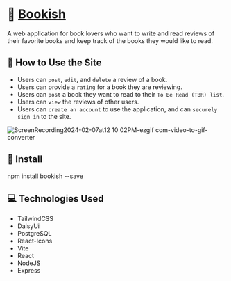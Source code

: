 # :open_book: [Bookish](http://eb-bookish-dev.us-west-2.elasticbeanstalk.com/)

A web application for book lovers who want to write and read reviews of their favorite books and keep track of the books they would like to read.

## :memo: How to Use the Site

- Users can `post`, `edit`, and `delete` a review of a book.
- Users can provide a `rating` for a book they are reviewing.
- Users can `post` a book they want to read to their `To Be Read (TBR) list`.
- Users can `view` the reviews of other users.
- Users can `create an account` to use the application, and can `securely sign in` to the site.

![ScreenRecording2024-02-07at12 10 02PM-ezgif com-video-to-gif-converter](https://github.com/tiffanydbrown/Bookish/assets/139157669/06225981-3420-4b2c-bc2a-cf784177d676)

## :floppy_disk: Install

npm install bookish --save

## :computer: Technologies Used

- TailwindCSS
- DaisyUi
- PostgreSQL
- React-Icons
- Vite
- React
- NodeJS
- Express
